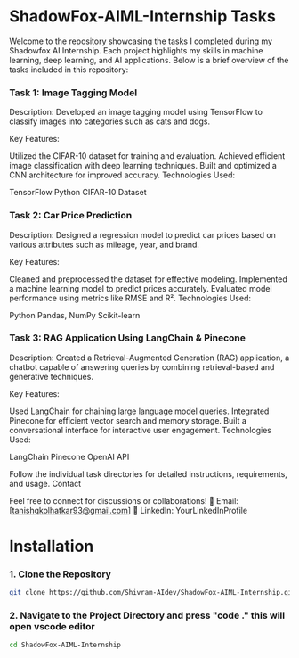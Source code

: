 # ShadowFox-AIML-Internship Tasks


Welcome to the repository showcasing the tasks I completed during my Shadowfox AI Internship. Each project highlights my skills in machine learning, deep learning, and AI applications. Below is a brief overview of the tasks included in this repository:

### Task 1: Image Tagging Model
Description:
Developed an image tagging model using TensorFlow to classify images into categories such as cats and dogs.

Key Features:

Utilized the CIFAR-10 dataset for training and evaluation.
Achieved efficient image classification with deep learning techniques.
Built and optimized a CNN architecture for improved accuracy.
Technologies Used:

TensorFlow
Python
CIFAR-10 Dataset

### Task 2: Car Price Prediction
Description:
Designed a regression model to predict car prices based on various attributes such as mileage, year, and brand.

Key Features:

Cleaned and preprocessed the dataset for effective modeling.
Implemented a machine learning model to predict prices accurately.
Evaluated model performance using metrics like RMSE and R².
Technologies Used:

Python
Pandas, NumPy
Scikit-learn

### Task 3: RAG Application Using LangChain & Pinecone
Description:
Created a Retrieval-Augmented Generation (RAG) application, a chatbot capable of answering queries by combining retrieval-based and generative techniques.

Key Features:

Used LangChain for chaining large language model queries.
Integrated Pinecone for efficient vector search and memory storage.
Built a conversational interface for interactive user engagement.
Technologies Used:

LangChain
Pinecone
OpenAI API

Follow the individual task directories for detailed instructions, requirements, and usage.
Contact

Feel free to connect for discussions or collaborations!
📧 Email: [tanishqkolhatkar93@gmail.com]
💼 LinkedIn: YourLinkedInProfile



# Installation

### 1. Clone the Repository

```bash
git clone https://github.com/Shivram-AIdev/ShadowFox-AIML-Internship.git
```

### 2. Navigate to the Project Directory and press "code ." this will open vscode editor

```bash
cd ShadowFox-AIML-Internship
```
